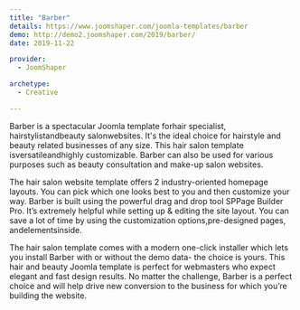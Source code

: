 ```yaml
---
title: "Barber"
details: https://www.joomshaper.com/joomla-templates/barber
demo: http://demo2.joomshaper.com/2019/barber/
date: 2019-11-22

provider:
  - JoomShaper

archetype:
  - Creative

---
```


Barber is a spectacular Joomla template forhair specialist, hairstylistandbeauty salonwebsites. It's the ideal choice for hairstyle and beauty related businesses of any size. This hair salon template isversatileandhighly customizable. Barber can also be used for various purposes such as beauty consultation and make-up salon websites.

The hair salon website template offers 2 industry-oriented homepage layouts. You can pick which one looks best to you and then customize your way. Barber is built using the powerful drag and drop tool SPPage Builder Pro. It’s extremely helpful while setting up & editing the site layout. You can save a lot of time by using the customization options,pre-designed pages, andelementsinside.

The hair salon template comes with a modern one-click installer which lets you install Barber with or without the demo data- the choice is yours. This hair and beauty Joomla template is perfect for webmasters who expect elegant and fast design results. No matter the challenge, Barber is a perfect choice and will help drive new conversion to the business for which you’re building the website.




